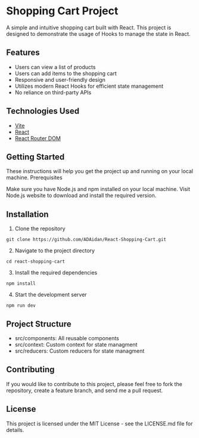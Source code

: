 # Shopping Cart Project

A simple and intuitive shopping cart built with React. This project is designed to demonstrate the usage of Hooks to manage the state in React.

## Features

- Users can view a list of products
- Users can add items to the shopping cart
- Responsive and user-friendly design
- Utilizes modern React Hooks for efficient state management
- No reliance on third-party APIs

## Technologies Used

- [Vite](https://vitejs.dev/)
- [React](https://reactjs.org/)
- [React Router DOM](https://reactrouter.com/web/guides/quick-start)

## Getting Started

These instructions will help you get the project up and running on your local machine.
Prerequisites

Make sure you have Node.js and npm installed on your local machine. Visit Node.js website to download and install the required version.
## Installation

1. Clone the repository

`git clone https://github.com/ADAidan/React-Shopping-Cart.git`

2. Navigate to the project directory

`cd react-shopping-cart`

3. Install the required dependencies

`npm install`

4. Start the development server

`npm run dev`

## Project Structure

- src/components: All reusable components
- src/context: Custom context for state managment
- src/reducers: Custom reducers for state managment

## Contributing

If you would like to contribute to this project, please feel free to fork the repository, create a feature branch, and send me a pull request.

## License

This project is licensed under the MIT License - see the LICENSE.md file for details.